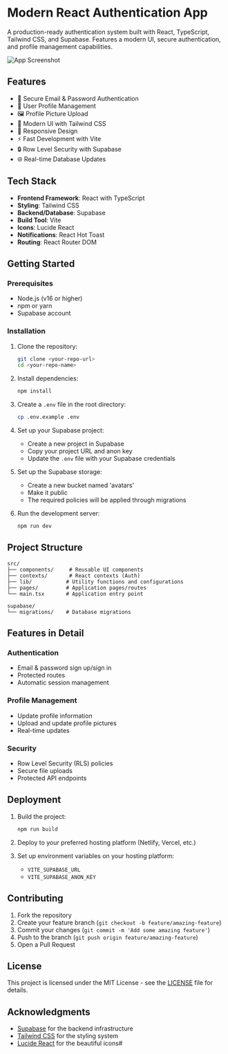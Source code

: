 # Modern React Authentication App

A production-ready authentication system built with React, TypeScript, Tailwind CSS, and Supabase. Features a modern UI, secure authentication, and profile management capabilities.

![App Screenshot](https://images.unsplash.com/photo-1555066931-4365d14bab8c?auto=format&fit=crop&q=80&w=1000)

## Features

- 🔐 Secure Email & Password Authentication
- 👤 User Profile Management
- 🖼️ Profile Picture Upload
- 🎨 Modern UI with Tailwind CSS
- 📱 Responsive Design
- ⚡ Fast Development with Vite
- 🔒 Row Level Security with Supabase
- 🌐 Real-time Database Updates

## Tech Stack

- **Frontend Framework**: React with TypeScript
- **Styling**: Tailwind CSS
- **Backend/Database**: Supabase
- **Build Tool**: Vite
- **Icons**: Lucide React
- **Notifications**: React Hot Toast
- **Routing**: React Router DOM

## Getting Started

### Prerequisites

- Node.js (v16 or higher)
- npm or yarn
- Supabase account

### Installation

1. Clone the repository:
   ```bash
   git clone <your-repo-url>
   cd <your-repo-name>
   ```

2. Install dependencies:
   ```bash
   npm install
   ```

3. Create a `.env` file in the root directory:
   ```bash
   cp .env.example .env
   ```

4. Set up your Supabase project:
   - Create a new project in Supabase
   - Copy your project URL and anon key
   - Update the `.env` file with your Supabase credentials

5. Set up the Supabase storage:
   - Create a new bucket named 'avatars'
   - Make it public
   - The required policies will be applied through migrations

6. Run the development server:
   ```bash
   npm run dev
   ```

## Project Structure

```
src/
├── components/     # Reusable UI components
├── contexts/       # React contexts (Auth)
├── lib/           # Utility functions and configurations
├── pages/         # Application pages/routes
└── main.tsx       # Application entry point

supabase/
└── migrations/    # Database migrations
```

## Features in Detail

### Authentication
- Email & password sign up/sign in
- Protected routes
- Automatic session management

### Profile Management
- Update profile information
- Upload and update profile pictures
- Real-time updates

### Security
- Row Level Security (RLS) policies
- Secure file uploads
- Protected API endpoints

## Deployment

1. Build the project:
   ```bash
   npm run build
   ```

2. Deploy to your preferred hosting platform (Netlify, Vercel, etc.)

3. Set up environment variables on your hosting platform:
   - `VITE_SUPABASE_URL`
   - `VITE_SUPABASE_ANON_KEY`

## Contributing

1. Fork the repository
2. Create your feature branch (`git checkout -b feature/amazing-feature`)
3. Commit your changes (`git commit -m 'Add some amazing feature'`)
4. Push to the branch (`git push origin feature/amazing-feature`)
5. Open a Pull Request

## License

This project is licensed under the MIT License - see the [LICENSE](LICENSE) file for details.

## Acknowledgments

- [Supabase](https://supabase.io/) for the backend infrastructure
- [Tailwind CSS](https://tailwindcss.com/) for the styling system
- [Lucide React](https://lucide.dev/) for the beautiful icons#
